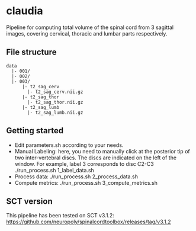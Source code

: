 # claudia
Pipeline for computing total volume of the spinal cord from 3 sagittal images, covering cervical, thoracic and lumbar parts respectively.

## File structure

~~~
data
  |- 001/
  |- 002/
  |- 003/
      |- t2_sag_cerv
        |- t2_sag_cerv.nii.gz
      |- t2_sag_thor
        |- t2_sag_thor.nii.gz
      |- t2_sag_lumb
        |- t2_sag_lumb.nii.gz
~~~

## Getting started

- Edit parameters.sh according to your needs.
- Manual Labeling: here, you need to manually click at the posterior tip of two inter-vertebral discs. The discs are indicated on the left of the window. For example, label 3 corresponds to disc C2-C3
  ./run_process.sh 1_label_data.sh
- Process data:
  ./run_process.sh 2_process_data.sh
- Compute metrics:
  ./run_process.sh 3_compute_metrics.sh


## SCT version

This pipeline has been tested on SCT v3.1.2:
https://github.com/neuropoly/spinalcordtoolbox/releases/tag/v3.1.2
